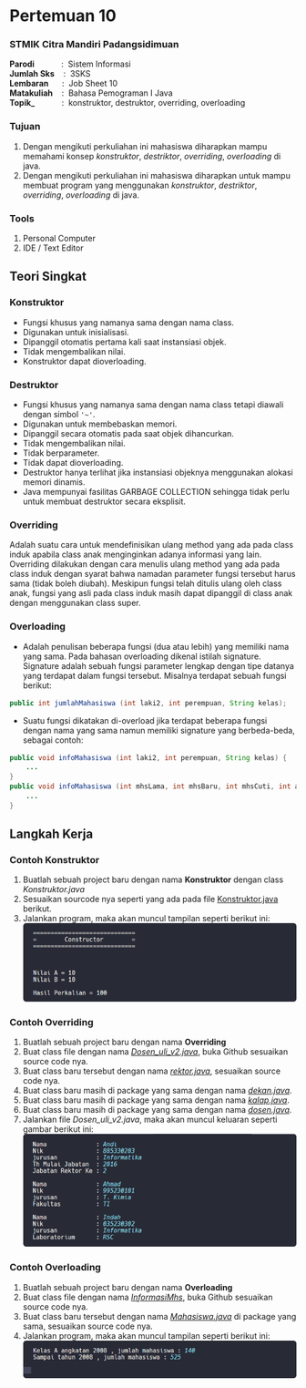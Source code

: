 # Pertemuan 10

### STMIK Citra Mandiri Padangsidimuan

**Parodi**&nbsp;&nbsp;&nbsp;&nbsp;&nbsp;&nbsp;&nbsp;&nbsp;&nbsp;&nbsp;&nbsp;&nbsp;:&nbsp;&nbsp;Sistem Informasi <br>
**Jumlah Sks**&nbsp;&nbsp;&nbsp;&nbsp;:&nbsp;&nbsp;3SKS <br>
**Lembaran**&nbsp;&nbsp;&nbsp;&nbsp;&nbsp;&nbsp;:&nbsp;&nbsp;Job Sheet 10 <br>
**Matakuliah**&nbsp;&nbsp;&nbsp;&nbsp;:&nbsp;&nbsp;Bahasa Pemograman I Java<br>
**Topik_**&nbsp;&nbsp;&nbsp;&nbsp;&nbsp;&nbsp;&nbsp;&nbsp;&nbsp;&nbsp;&nbsp;&nbsp;:&nbsp;&nbsp;konstruktor, destruktor, overriding, overloading
### Tujuan

1. Dengan mengikuti perkuliahan ini mahasiswa diharapkan mampu memahami konsep _konstruktor_, _destriktor_, _overriding_, _overloading_ di java.
2. Dengan mengikuti perkuliahan ini mahasiswa diharapkan untuk mampu membuat program yang menggunakan _konstruktor_, _destriktor_, _overriding_, _overloading_ di java.

### Tools

1. Personal Computer
2. IDE / Text Editor

## Teori Singkat

### Konstruktor

+ Fungsi khusus yang namanya sama dengan nama class.
+ Digunakan untuk inisialisasi.
+ Dipanggil otomatis pertama kali saat instansiasi objek.
+ Tidak mengembalikan nilai.
+ Konstruktor dapat dioverloading.

### Destruktor

+ Fungsi khusus yang namanya sama dengan nama class tetapi diawali dengan simbol `'~'`.
+ Digunakan untuk membebaskan memori.
+ Dipanggil secara otomatis pada saat objek dihancurkan.
+ Tidak mengembalikan nilai.
+ Tidak berparameter.
+ Tidak dapat dioverloading.
+ Destruktor hanya terlihat jika instansiasi objeknya menggunakan alokasi memori dinamis.
+ Java mempunyai fasilitas GARBAGE COLLECTION sehingga tidak perlu untuk membuat destruktor secara eksplisit.

### Overriding

Adalah suatu cara untuk mendefinisikan ulang method yang ada pada class induk apabila class anak menginginkan adanya informasi yang lain. Overriding dilakukan dengan cara menulis ulang method yang ada pada class induk dengan syarat bahwa namadan parameter fungsi tersebut harus sama (tidak boleh diubah). Meskipun fungsi telah ditulis ulang oleh class anak, fungsi yang asli pada class induk masih dapat dipanggil di class anak dengan menggunakan class super.

### Overloading

+ Adalah penulisan beberapa fungsi (dua atau lebih) yang memiliki nama yang sama. Pada bahasan overloading dikenal istilah signature. Signature adalah sebuah fungsi parameter lengkap dengan tipe datanya yang terdapat dalam fungsi tersebut. Misalnya terdapat sebuah fungsi berikut:
```java
public int jumlahMahasiswa (int laki2, int perempuan, String kelas);
```
+ Suatu fungsi dikatakan di-overload jika terdapat beberapa fungsi dengan nama yang sama namun memiliki signature yang berbeda-beda, sebagai contoh:
```java
public void infoMahasiswa (int laki2, int perempuan, String kelas) { 
	...
}
public void infoMahasiswa (int mhsLama, int mhsBaru, int mhsCuti, int angkatan) {
	...
}
```

## Langkah Kerja

### Contoh Konstruktor

1. Buatlah sebuah project baru dengan nama **Konstruktor** dengan class *Konstruktor.java*
2. Sesuaikan sourcode nya seperti yang ada pada file [Konstruktor.java](https://github.com/Fajar-ab/Pemograman-Dasar-JAVA-SCM/blob/master/Pertemuan%2010/Konstruktor/src/com/konstruktor/Konstruktor.java "Buka Github") berikut.
3. Jalankan program, maka akan muncul tampilan seperti berikut ini: <br>
![Output - Konstruktor](https://github.com/Fajar-ab/Pemograman-Dasar-JAVA-SCM/blob/master/Image/%23P10%20-%2001.png "Output - Konstruktor")

### Contoh Overriding

1. Buatlah sebuah project baru dengan nama **Overriding**
2. Buat class file dengan nama [_Dosen_uli_v2.java_](https://github.com/Fajar-ab/Pemograman-Dasar-JAVA-SCM/blob/master/Pertemuan%2010/Overriding/src/dosen_uli_v2/Dosen_uli_v2.java "Buka - Github"), buka Github sesuaikan source code nya.
3. Buat class baru tersebut dengan nama [_rektor.java_](https://github.com/Fajar-ab/Pemograman-Dasar-JAVA-SCM/blob/master/Pertemuan%2010/Overriding/src/dosen_uli_v2/rektor.java "Buka - Github"), sesuaikan source code nya.
4. Buat class baru masih di package yang sama dengan nama [_dekan.java_](https://github.com/Fajar-ab/Pemograman-Dasar-JAVA-SCM/blob/master/Pertemuan%2010/Overriding/src/dosen_uli_v2/dekan.java "Buka - Github").
5. Buat class baru masih di package yang sama dengan nama [_kalap.java_](https://github.com/Fajar-ab/Pemograman-Dasar-JAVA-SCM/blob/master/Pertemuan%2010/Overriding/src/dosen_uli_v2/kalab.java "Buka - Github").
6. Buat class baru masih di package yang sama dengan nama [_dosen.java_](https://github.com/Fajar-ab/Pemograman-Dasar-JAVA-SCM/blob/master/Pertemuan%2010/Overriding/src/dosen_uli_v2/dosen.java "Buka - Github").
7. Jalankan file _Dosen_uli_v2.java_, maka akan muncul keluaran seperti gambar berikut ini: <br>
![Output - Overriding](https://github.com/Fajar-ab/Pemograman-Dasar-JAVA-SCM/blob/master/Image/%23P10%20-%2002.png "Output - Overriding")

### Contoh Overloading

1. Buatlah sebuah project baru dengan nama **Overloading**
2. Buat class file dengan nama [_InformasiMhs_](https://github.com/Fajar-ab/Pemograman-Dasar-JAVA-SCM/blob/master/Pertemuan%2010/Overloading/src/com/informasimhs/InformasiMhs.java "Buka - Github"), buka Github sesuaikan source code nya.
3. Buat class baru tersebut dengan nama [_Mahasiswa.java_](https://github.com/Fajar-ab/Pemograman-Dasar-JAVA-SCM/blob/master/Pertemuan%2010/Overloading/src/com/informasimhs/Mahasiswa.java "Buka - Github") di package yang sama, sesuaikan source code nya.
4. Jalankan program, maka akan muncul tampilan seperti berikut ini: <br>
![Output - Overloading](https://github.com/Fajar-ab/Pemograman-Dasar-JAVA-SCM/blob/master/Image/%23P10%20-%2003.png "Output - Overloading")
